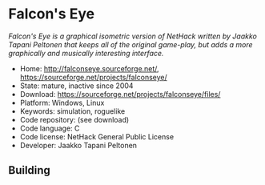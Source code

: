 # Falcon's Eye

_Falcon's Eye is a graphical isometric version of NetHack written by Jaakko Tapani Peltonen that keeps all of the original game-play, but adds a more graphically and musically interesting interface._

- Home: http://falconseye.sourceforge.net/, https://sourceforge.net/projects/falconseye/
- State: mature, inactive since 2004
- Download: https://sourceforge.net/projects/falconseye/files/
- Platform: Windows, Linux
- Keywords: simulation, roguelike
- Code repository: (see download)
- Code language: C
- Code license: NetHack General Public License
- Developer: Jaakko Tapani Peltonen

## Building
